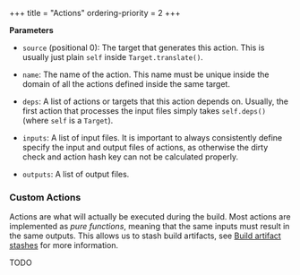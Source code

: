 +++
title = "Actions"
ordering-priority = 2
+++

__Parameters__

* `source` (positional 0): The target that generates this action. This is
  usually just plain `self` inside `Target.translate()`.

* `name`: The name of the action. This name must be unique inside the domain
  of all the actions defined inside the same target.

* `deps`: A list of actions or targets that this action depends on. Usually,
  the first action that processes the input files simply takes `self.deps()`
  (where `self` is a `Target`).

* `inputs`: A list of input files. It is important to always consistently
  define specify the input and output files of actions, as otherwise the
  dirty check and action hash key can not be calculated properly.

* `outputs`: A list of output files.

### Custom Actions

Actions are what will actually be executed during the build. Most actions are
implemented as *pure functions*, meaning that the same inputs must result in
the same outputs. This allows us to stash build artifacts, see
[Build artifact stashes](#build-artifact-stashes) for more information.

TODO
